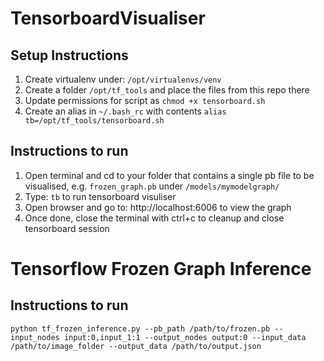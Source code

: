 # TensorboardVisualiser

## Setup Instructions
1. Create virtualenv under: `/opt/virtualenvs/venv`
2. Create a folder `/opt/tf_tools` and place the files from this repo there
3. Update permissions for script as `chmod +x tensorboard.sh`
4. Create an alias in `~/.bash_rc` with contents `alias tb=/opt/tf_tools/tensorboard.sh`

## Instructions to run
1. Open terminal and cd to your folder that contains a single pb file to be visualised, e.g. `frozen_graph.pb` under `/models/mymodelgraph/`
2. Type: `tb` to run tensorboard visuliser
3. Open browser and go to: http://localhost:6006 to view the graph
4. Once done, close the terminal with ctrl+c to cleanup and close tensorboard session


# Tensorflow Frozen Graph Inference
## Instructions to run

```
python tf_frozen_inference.py --pb_path /path/to/frozen.pb --input_nodes input:0,input_1:1 --output_nodes output:0 --input_data /path/to/image_folder --output_data /path/to/output.json
```
